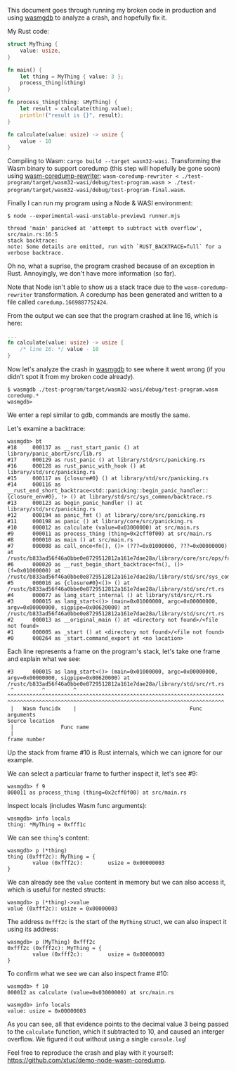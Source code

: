 This document goes through running my broken code in production and using [wasmgdb] to analyze a crash, and hopefully fix it.

My Rust code:
```rust
struct MyThing {
    value: usize,
}

fn main() {
    let thing = MyThing { value: 3 };
    process_thing(&thing)
}

fn process_thing(thing: &MyThing) {
    let result = calculate(thing.value);
    println!("result is {}", result);
}

fn calculate(value: usize) -> usize {
    value - 10
}
```

Compiling to Wasm: `cargo build --target wasm32-wasi`.
Transforming the Wasm binary to support coredump (this step will hopefully be gone soon) using [wasm-coredump-rewriter]: `wasm-coredump-rewriter < ./test-program/target/wasm32-wasi/debug/test-program.wasm > ./test-program/target/wasm32-wasi/debug/test-program-final.wasm`.

Finally I can run my program using a Node & WASI environment:
```
$ node --experimental-wasi-unstable-preview1 runner.mjs

thread 'main' panicked at 'attempt to subtract with overflow', src/main.rs:16:5
stack backtrace:
note: Some details are omitted, run with `RUST_BACKTRACE=full` for a verbose backtrace.
```

Oh no, what a suprise, the program crashed because of an exception in Rust. Annoyingly, we don't have more information (so far).

Note that Node isn't able to show us a stack trace due to the `wasm-coredump-rewriter` transformation.
A coredump has been generated and written to a file called `coredump.1669887752424`.

From the output we can see that the program crashed at line 16, which is here:
```rust
...
fn calculate(value: usize) -> usize {
    /* line 16: */ value - 10
}
```

Now let's analyze the crash in [wasmgdb] to see where it went wrong (if you didn't spot it from my broken code already).

```
$ wasmgdb ./test-program/target/wasm32-wasi/debug/test-program.wasm coredump.*
wasmgdb>
```
We enter a repl similar to gdb, commands are mostly the same.

Let's examine a backtrace:
```
wasmgdb> bt
#18     000137 as __rust_start_panic () at library/panic_abort/src/lib.rs
#17     000129 as rust_panic () at library/std/src/panicking.rs
#16     000128 as rust_panic_with_hook () at library/std/src/panicking.rs
#15     000117 as {closure#0} () at library/std/src/panicking.rs
#14     000116 as __rust_end_short_backtrace<std::panicking::begin_panic_handler::{closure_env#0}, !> () at library/std/src/sys_common/backtrace.rs
#13     000123 as begin_panic_handler () at library/std/src/panicking.rs
#12     000194 as panic_fmt () at library/core/src/panicking.rs
#11     000198 as panic () at library/core/src/panicking.rs
#10     000012 as calculate (value=0x03000000) at src/main.rs
#9      000011 as process_thing (thing=0x2cff0f00) at src/main.rs
#8      000010 as main () at src/main.rs
#7      000008 as call_once<fn(), ()> (???=0x01000000, ???=0x00000000) at /rustc/b833ad56f46a0bbe0e8729512812a161e7dae28a/library/core/src/ops/function.rs
#6      000020 as __rust_begin_short_backtrace<fn(), ()> (f=0x01000000) at /rustc/b833ad56f46a0bbe0e8729512812a161e7dae28a/library/std/src/sys_common/backtrace.rs
#5      000016 as {closure#0}<()> () at /rustc/b833ad56f46a0bbe0e8729512812a161e7dae28a/library/std/src/rt.rs
#4      000077 as lang_start_internal () at library/std/src/rt.rs
#3      000015 as lang_start<()> (main=0x01000000, argc=0x00000000, argv=0x00000000, sigpipe=0x00620000) at /rustc/b833ad56f46a0bbe0e8729512812a161e7dae28a/library/std/src/rt.rs
#2      000013 as __original_main () at <directory not found>/<file not found>
#1      000005 as _start () at <directory not found>/<file not found>
#0      000264 as _start.command_export at <no location>
```

Each line represents a frame on the program's stack, let's take one frame and explain what we see: 
```
#3      000015 as lang_start<()> (main=0x01000000, argc=0x00000000, argv=0x00000000, sigpipe=0x00620000) at /rustc/b833ad56f46a0bbe0e8729512812a161e7dae28a/library/std/src/rt.rs
 ^         ^         ^            ^^^^^^^^^^^^^^^^^^^^^^^^^^^^^^^^^^^^^^^^^^^^^^^^^^^^^^^^^^^^^^^^^^^^^     ^^^^^^^^^^^^^^^^^^^^^^^^^^^^^^^^^^^^^^^^^^^^^^^^^^^^^^^^^^^^^^^^^^^^^
 |   Wasm funcidx    |                                    Func arguments                                                          Source location
 |               Func name
 |
frame number
```

Up the stack from frame #10 is Rust internals, which we can ignore for our example.

We can select a particular frame to further inspect it, let's see #9:
```
wasmgdb> f 9
000011 as process_thing (thing=0x2cff0f00) at src/main.rs
```

Inspect locals (includes Wasm func arguments):
```
wasmgdb> info locals
thing: *MyThing = 0xfff1c
```

We can see `thing`'s content:
```
wasmgdb> p (*thing)
thing (0xfff2c): MyThing = {
        value (0xfff2c):        usize = 0x00000003
}
```

We can already see the `value` content in memory but we can also access it, which is useful for nested structs:
```
wasmgdb> p (*thing)->value
value (0xfff2c): usize = 0x00000003
```

The address `0xfff2c` is the start of the `MyThing` struct, we can also inspect it using its address:
```
wasmgdb> p (MyThing) 0xfff2c
0xfff2c (0xfff2c): MyThing = {
        value (0xfff2c):        usize = 0x00000003
}
```

To confirm what we see we can also inspect frame #10:
```
wasmgdb> f 10
000012 as calculate (value=0x03000000) at src/main.rs

wasmgdb> info locals
value: usize = 0x00000003
```

As you can see, all that evidence points to the decimal value 3 being passed to the `calculate` function, which it subtracted to 10, and caused an interger overflow. We figured it out without using a single `console.log`!

Feel free to reproduce the crash and play with it yourself: https://github.com/xtuc/demo-node-wasm-coredump.

[wasmgdb]: https://github.com/xtuc/wasm-coredump/tree/main/bin/wasmgdb
[wasm-coredump-rewriter]: https://github.com/xtuc/wasm-coredump/tree/main/bin/rewriter
